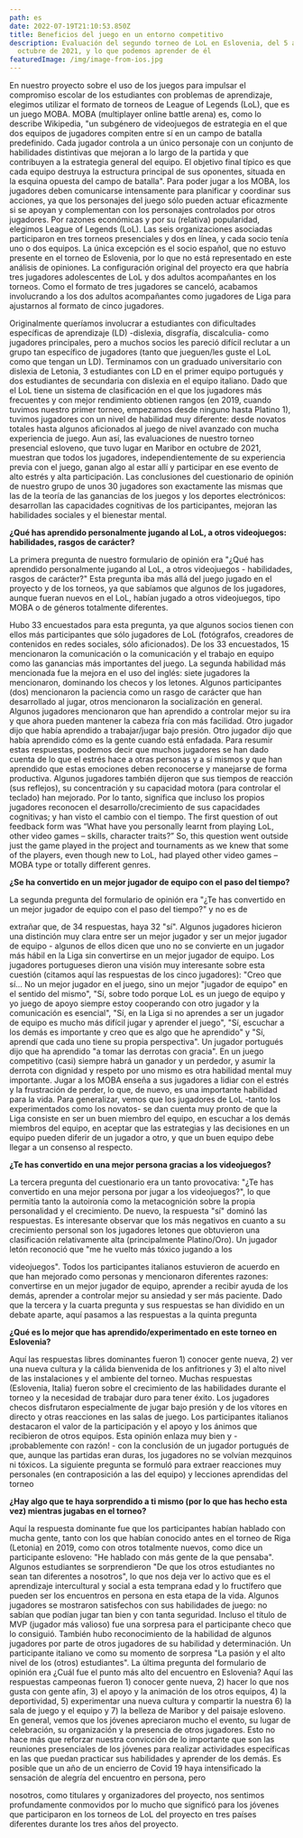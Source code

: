 ```yaml
---
path: es
date: 2022-07-19T21:10:53.850Z
title: Beneficios del juego en un entorno competitivo
description: Evaluación del segundo torneo de LoL en Eslovenia, del 5 al 7 de
  octubre de 2021, y lo que podemos aprender de él
featuredImage: /img/image-from-ios.jpg
---
```

En nuestro proyecto sobre el uso de los juegos para impulsar el
compromiso escolar de los estudiantes con problemas de aprendizaje,
elegimos utilizar el formato de torneos de League of Legends (LoL), que
es un juego MOBA.
MOBA (multiplayer online battle arena) es, como lo describe Wikipedia,
&quot;un subgénero de videojuegos de estrategia en el que dos equipos de
jugadores compiten entre sí en un campo de batalla predefinido. Cada
jugador controla a un único personaje con un conjunto de habilidades
distintivas que mejoran a lo largo de la partida y que contribuyen a la
estrategia general del equipo. El objetivo final típico es que cada equipo
destruya la estructura principal de sus oponentes, situada en la esquina
opuesta del campo de batalla&quot;.
Para poder jugar a los MOBA, los jugadores deben comunicarse
intensamente para planificar y coordinar sus acciones, ya que los
personajes del juego sólo pueden actuar eficazmente si se apoyan y
complementan con los personajes controlados por otros jugadores.
Por razones económicas y por su (relativa) popularidad, elegimos
League of Legends (LoL). Las seis organizaciones asociadas
participaron en tres torneos presenciales y dos en línea, y cada socio
tenía uno o dos equipos. La única excepción es el socio español, que no
estuvo presente en el torneo de Eslovenia, por lo que no está
representado en este análisis de opiniones. La configuración original del
proyecto era que habría tres jugadores adolescentes de LoL y dos adultos
acompañantes en los torneos. Como el formato de tres jugadores se
canceló, acabamos involucrando a los dos adultos acompañantes como
jugadores de Liga para ajustarnos al formato de cinco jugadores.

Originalmente queríamos involucrar a estudiantes con dificultades
específicas de aprendizaje (LD) -dislexia, disgrafía, discalculia- como
jugadores principales, pero a muchos socios les pareció difícil reclutar a
un grupo tan específico de jugadores (tanto que jueguen/les guste el LoL
como que tengan un LD). Terminamos con un graduado universitario
con dislexia de Letonia, 3 estudiantes con LD en el primer equipo
portugués y dos estudiantes de secundaria con dislexia en el equipo
italiano.
Dado que el LoL tiene un sistema de clasificación en el que los
jugadores más frecuentes y con mejor rendimiento obtienen rangos (en
2019, cuando tuvimos nuestro primer torneo, empezamos desde ninguno
hasta Platino 1), tuvimos jugadores con un nivel de habilidad muy
diferente: desde novatos totales hasta algunos aficionados al juego de
nivel avanzado con mucha experiencia de juego.
Aun así, las evaluaciones de nuestro torneo presencial esloveno, que
tuvo lugar en Maribor en octubre de 2021, muestran que todos los
jugadores, independientemente de su experiencia previa con el juego,
ganan algo al estar allí y participar en ese evento de alto estrés y alta
participación.
Las conclusiones del cuestionario de opinión de nuestro grupo de unos
30 jugadores son exactamente las mismas que las de la teoría de las
ganancias de los juegos y los deportes electrónicos: desarrollan las
capacidades cognitivas de los participantes, mejoran las habilidades
sociales y el bienestar mental.


**¿Qué has aprendido personalmente jugando al LoL, a otros videojuegos:
habilidades, rasgos de carácter?**

La primera pregunta de nuestro formulario de opinión era &quot;¿Qué has
aprendido personalmente jugando al LoL, a otros videojuegos -
habilidades, rasgos de carácter?&quot; Esta pregunta iba más allá del juego
jugado en el proyecto y de los torneos, ya que sabíamos que algunos de
los jugadores, aunque fueran nuevos en el LoL, habían jugado a otros
videojuegos, tipo MOBA o de géneros totalmente diferentes.

Hubo 33 encuestados para esta pregunta, ya que algunos socios tienen
con ellos más participantes que sólo jugadores de LoL (fotógrafos,
creadores de contenidos en redes sociales, sólo aficionados).
De los 33 encuestados, 15 mencionaron la comunicación o la
comunicación y el trabajo en equipo como las ganancias más
importantes del juego. La segunda habilidad más mencionada fue la
mejora en el uso del inglés: siete jugadores la mencionaron, dominando
los checos y los letones.
Algunos participantes (dos) mencionaron la paciencia como un rasgo de
carácter que han desarrollado al jugar, otros mencionaron la
socialización en general. Algunos jugadores mencionaron que han
aprendido a controlar mejor su ira y que ahora pueden mantener la
cabeza fría con más facilidad. Otro jugador dijo que había aprendido a
trabajar/jugar bajo presión. Otro jugador dijo que había aprendido cómo
es la gente cuando está enfadada. Para resumir estas respuestas,
podemos decir que muchos jugadores se han dado cuenta de lo que el
estrés hace a otras personas y a sí mismos y que han aprendido que estas
emociones deben reconocerse y manejarse de forma productiva.
Algunos jugadores también dijeron que sus tiempos de reacción (sus
reflejos), su concentración y su capacidad motora (para controlar el
teclado) han mejorado. Por lo tanto, significa que incluso los propios
jugadores reconocen el desarrollo/crecimiento de sus capacidades
cognitivas; y han visto el cambio con el tiempo. The first question of out
feedback form was “What have you personally learnt from playing LoL,
other video games – skills, character traits?” So, this question went
outside just the game played in the project and tournaments as we knew
that some of the players, even though new to LoL, had played other
video games – MOBA type or totally different genres.


**¿Se ha convertido en un mejor jugador de equipo con el paso del
tiempo?**

La segunda pregunta del formulario de opinión era &quot;¿Te has convertido
en un mejor jugador de equipo con el paso del tiempo?&quot; y no es de

extrañar que, de 34 respuestas, haya 32 &quot;sí&quot;. Algunos jugadores hicieron
una distinción muy clara entre ser un mejor jugador y ser un mejor
jugador de equipo - algunos de ellos dicen que uno no se convierte en un
jugador más hábil en la Liga sin convertirse en un mejor jugador de
equipo. Los jugadores portugueses dieron una visión muy interesante
sobre esta cuestión (citamos aquí las respuestas de los cinco jugadores):
&quot;Creo que sí... No un mejor jugador en el juego, sino un mejor &quot;jugador
de equipo&quot; en el sentido del mismo&quot;, &quot;Sí, sobre todo porque LoL es un
juego de equipo y yo juego de apoyo siempre estoy cooperando con otro
jugador y la comunicación es esencial&quot;, &quot;Sí, en la Liga si no aprendes a
ser un jugador de equipo es mucho más difícil jugar y aprender el
juego&quot;, &quot;Sí, escuchar a los demás es importante y creo que es algo que
he aprendido&quot; y &quot;Sí, aprendí que cada uno tiene su propia perspectiva&quot;.
Un jugador portugués dijo que ha aprendido &quot;a tomar las derrotas con
gracia&quot;. En un juego competitivo (casi) siempre habrá un ganador y un
perdedor, y asumir la derrota con dignidad y respeto por uno mismo es
otra habilidad mental muy importante. Jugar a los MOBA enseña a sus
jugadores a lidiar con el estrés y la frustración de perder, lo que, de
nuevo, es una importante habilidad para la vida.
Para generalizar, vemos que los jugadores de LoL -tanto los
experimentados como los novatos- se dan cuenta muy pronto de que la
Liga consiste en ser un buen miembro del equipo, en escuchar a los
demás miembros del equipo, en aceptar que las estrategias y las
decisiones en un equipo pueden diferir de un jugador a otro, y que un
buen equipo debe llegar a un consenso al respecto.


**¿Te has convertido en una mejor persona gracias a los videojuegos?**


La tercera pregunta del cuestionario era un tanto provocativa: &quot;¿Te has
convertido en una mejor persona por jugar a los videojuegos?&quot;, lo que
permitía tanto la autoironía como la metacognición sobre la propia
personalidad y el crecimiento. De nuevo, la respuesta &quot;sí&quot; dominó las
respuestas. Es interesante observar que los más negativos en cuanto a su
crecimiento personal son los jugadores letones que obtuvieron una
clasificación relativamente alta (principalmente Platino/Oro). Un
jugador letón reconoció que &quot;me he vuelto más tóxico jugando a los

videojuegos&quot;. Todos los participantes italianos estuvieron de acuerdo en
que han mejorado como personas y mencionaron diferentes razones:
convertirse en un mejor jugador de equipo, aprender a recibir ayuda de
los demás, aprender a controlar mejor su ansiedad y ser más paciente.
Dado que la tercera y la cuarta pregunta y sus respuestas se han dividido
en un debate aparte, aquí pasamos a las respuestas a la quinta pregunta


**¿Qué es lo mejor que has aprendido/experimentado en este torneo
en Eslovenia?**


Aquí las respuestas libres dominantes fueron 1) conocer gente nueva, 2)
ver una nueva cultura y la cálida bienvenida de los anfitriones y 3) el
alto nivel de las instalaciones y el ambiente del torneo. Muchas
respuestas (Eslovenia, Italia) fueron sobre el crecimiento de las
habilidades durante el torneo y la necesidad de trabajar duro para tener
éxito. Los jugadores checos disfrutaron especialmente de jugar bajo
presión y de los vítores en directo y otras reacciones en las salas de
juego. Los participantes italianos destacaron el valor de la participación
y el apoyo y los ánimos que recibieron de otros equipos. Esta opinión
enlaza muy bien y -¡probablemente con razón! - con la conclusión de un
jugador portugués de que, aunque las partidas eran duras, los jugadores
no se volvían mezquinos ni tóxicos.
La siguiente pregunta se formuló para extraer reacciones muy personales
(en contraposición a las del equipo) y lecciones aprendidas del
torneo


**¿Hay algo que te haya sorprendido a ti mismo (por lo que has hecho
esta vez) mientras jugabas en el torneo?**

Aquí la respuesta dominante fue que los participantes habían hablado
con mucha gente, tanto con los que habían conocido antes en el torneo
de Riga (Letonia) en 2019, como con otros totalmente nuevos, como
dice un participante esloveno: &quot;He hablado con más gente de la que
pensaba&quot;.
Algunos estudiantes se sorprendieron &quot;De que los otros estudiantes no
sean tan diferentes a nosotros&quot;, lo que nos deja ver lo activo que es el
aprendizaje intercultural y social a esta temprana edad y lo fructífero que
pueden ser los encuentros en persona en esta etapa de la vida. Algunos
jugadores se mostraron satisfechos con sus habilidades de juego: no
sabían que podían jugar tan bien y con tanta seguridad. Incluso el título
de MVP (jugador más valioso) fue una sorpresa para el participante
checo que lo consiguió. También hubo reconocimiento de la habilidad
de algunos jugadores por parte de otros jugadores de su habilidad y
determinación. Un participante italiano ve como su momento de
sorpresa &quot;La pasión y el alto nivel de los (otros) estudiantes&quot;.
La última pregunta del formulario de opinión era
¿Cuál fue el punto más alto del encuentro en Eslovenia?
Aquí las respuestas campeonas fueron 1) conocer gente nueva, 2) hacer
lo que nos gusta con gente afín, 3) el apoyo y la animación de los otros
equipos, 4) la deportividad, 5) experimentar una nueva cultura y
compartir la nuestra 6) la sala de juego y el equipo y 7) la belleza de
Maribor y del paisaje esloveno.
En general, vemos que los jóvenes apreciaron mucho el evento, su lugar
de celebración, su organización y la presencia de otros jugadores. Esto
no hace más que reforzar nuestra convicción de lo importante que son
las reuniones presenciales de los jóvenes para realizar actividades
específicas en las que puedan practicar sus habilidades y aprender de los
demás. Es posible que un año de un encierro de Covid 19 haya
intensificado la sensación de alegría del encuentro en persona, pero

nosotros, como titulares y organizadores del proyecto, nos sentimos
profundamente conmovidos por lo mucho que significó para los jóvenes
que participaron en los torneos de LoL del proyecto en tres países
diferentes durante los tres años del proyecto.